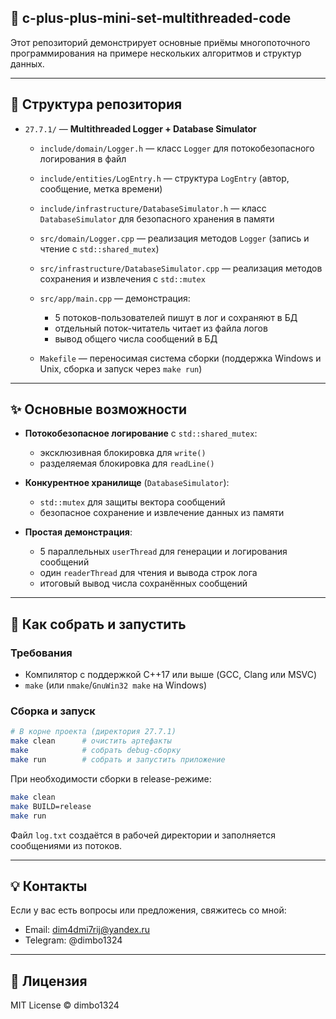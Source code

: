 ## 🚀 c-plus-plus-mini-set-multithreaded-code

Этот репозиторий демонстрирует основные приёмы многопоточного программирования на примере нескольких алгоритмов и структур данных.

---

## 📂 Структура репозитория

- `27.7.1/` — **Multithreaded Logger + Database Simulator**

  - `include/domain/Logger.h` — класс `Logger` для потокобезопасного логирования в файл

  - `include/entities/LogEntry.h` — структура `LogEntry` (автор, сообщение, метка времени)

  - `include/infrastructure/DatabaseSimulator.h` — класс `DatabaseSimulator` для безопасного хранения в памяти

  - `src/domain/Logger.cpp` — реализация методов `Logger` (запись и чтение с `std::shared_mutex`)

  - `src/infrastructure/DatabaseSimulator.cpp` — реализация методов сохранения и извлечения с `std::mutex`

  - `src/app/main.cpp` — демонстрация:

    - 5 потоков-пользователей пишут в лог и сохраняют в БД
    - отдельный поток-читатель читает из файла логов
    - вывод общего числа сообщений в БД

  - `Makefile` — переносимая система сборки (поддержка Windows и Unix, сборка и запуск через `make run`)

---

## ✨ Основные возможности

- **Потокобезопасное логирование** с `std::shared_mutex`:

  - эксклюзивная блокировка для `write()`
  - разделяемая блокировка для `readLine()`

- **Конкурентное хранилище** (`DatabaseSimulator`):

  - `std::mutex` для защиты вектора сообщений
  - безопасное сохранение и извлечение данных из памяти

- **Простая демонстрация**:

  - 5 параллельных `userThread` для генерации и логирования сообщений
  - один `readerThread` для чтения и вывода строк лога
  - итоговый вывод числа сохранённых сообщений

---

## 📝 Как собрать и запустить

### Требования

- Компилятор с поддержкой C++17 или выше (GCC, Clang или MSVC)
- `make` (или `nmake`/`GnuWin32 make` на Windows)

### Сборка и запуск

```bash
# В корне проекта (директория 27.7.1)
make clean      # очистить артефакты
make            # собрать debug-сборку
make run        # собрать и запустить приложение
```

При необходимости сборки в release-режиме:

```bash
make clean
make BUILD=release
make run
```

Файл `log.txt` создаётся в рабочей директории и заполняется сообщениями из потоков.

---

## 💡 Контакты

Если у вас есть вопросы или предложения, свяжитесь со мной:

- Email: [dim4dmi7rij@yandex.ru](mailto:dim4dmi7rij@yandex.ru)
- Telegram: @dimbo1324

---

## 📜 Лицензия

MIT License © dimbo1324
